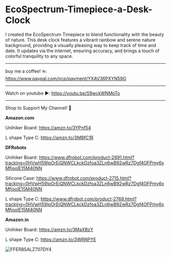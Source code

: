 # EcoSpectrum-Timepiece-a-Desk-Clock
I created the EcoSpectrum Timepiece to blend functionality with the beauty of nature. This desk clock features a vibrant rainbow and serene nature background, providing a visually pleasing way to keep track of time and date. It updates via the internet, ensuring accuracy, and brings a touch of colorful tranquility to any space.

_________________________________
buy me a coffee! ☕: https://www.paypal.com/ncp/payment/YXAV36PXYN59G
_________________________________
Watch on youtube ▶️: https://youtu.be/S9wckWNMoTo
_________________________________

Shop to Support My Channel! 🛒

**Amazon.com**

Unihiker Board: https://amzn.to/3YPnf54

L shape Type C: https://amzn.to/3M8fC1R



**DFRobots**

Unihiker Board: https://www.dfrobot.com/product-2691.html?tracking=0HVwH59IpOrEiQNWCLkckDzfoa3ZLn6wB92wRz7Dgf4OFPmy6xMfjoolE15M40NN

Silicone Case: https://www.dfrobot.com/product-2715.html?tracking=0HVwH59IpOrEiQNWCLkckDzfoa3ZLn6wB92wRz7Dgf4OFPmy6xMfjoolE15M40NN

L shape Type C: https://www.dfrobot.com/product-2768.html?tracking=0HVwH59IpOrEiQNWCLkckDzfoa3ZLn6wB92wRz7Dgf4OFPmy6xMfjoolE15M40NN



**Amazon.in**

Unihiker Board: https://amzn.to/3MaXBzY

L shape Type C: https://amzn.to/3WRNPYE


![FFER85ALZ707DY4](https://github.com/user-attachments/assets/72df3aa1-d19a-415a-9470-d96de5bd571b)
